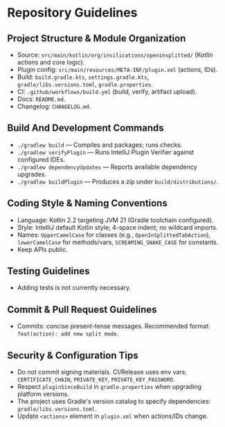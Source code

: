 # Repository Guidelines

## Project Structure & Module Organization
- Source: `src/main/kotlin/org/insilications/openinsplitted/` (Kotlin actions and core logic).
- Plugin config: `src/main/resources/META-INF/plugin.xml` (actions, IDs).
- Build: `build.gradle.kts`, `settings.gradle.kts`, `gradle/libs.versions.toml`, `gradle.properties`.
- CI: `.github/workflows/build.yml` (build, verify, artifact upload).
- Docs: `README.md`.
- Changelog: `CHANGELOG.md`.

## Build And Development Commands
- `./gradlew build` — Compiles and packages; runs checks.
- `./gradlew verifyPlugin` — Runs IntelliJ Plugin Verifier against configured IDEs.
- `./gradlew dependencyUpdates` — Reports available dependency upgrades.
- `./gradlew buildPlugin` — Produces a zip under `build/distributions/`.

## Coding Style & Naming Conventions
- Language: Kotlin 2.2 targeting JVM 21 (Gradle toolchain configured).
- Style: IntelliJ default Kotlin style; 4-space indent; no wildcard imports.
- Names: `UpperCamelCase` for classes (e.g., `OpenInSplittedTabAction`), `lowerCamelCase` for methods/vars, `SCREAMING_SNAKE_CASE` for constants.
- Keep APIs public.

## Testing Guidelines
- Adding tests is not currently necessary.

## Commit & Pull Request Guidelines
- Commits: concise present-tense messages. Recommended format: `feat(action): add new split mode`.

## Security & Configuration Tips
- Do not commit signing materials. CI/Release uses env vars: `CERTIFICATE_CHAIN`, `PRIVATE_KEY`, `PRIVATE_KEY_PASSWORD`.
- Respect `pluginSinceBuild` in `gradle.properties` when upgrading platform versions.
- The project uses Gradle's version catalog to specify dependencies: `gradle/libs.versions.toml`.
- Update `<actions>` element in `plugin.xml` when actions/IDs change.
